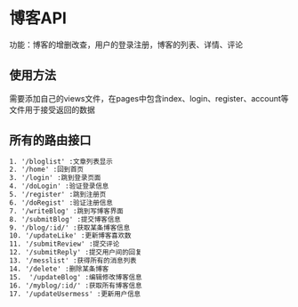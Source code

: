 # 博客API
功能：博客的增删改查，用户的登录注册，博客的列表、详情、评论

## 使用方法

需要添加自己的views文件，在pages中包含index、login、register、account等文件用于接受返回的数据

## 所有的路由接口

```txt
1. '/bloglist' :文章列表显示
2. '/home' :回到首页
3. '/login' :跳到登录页面
4. '/doLogin' :验证登录信息
5. '/register' :跳到注册页
6. '/doRegist' :验证注册信息
7. '/writeBlog' :跳到写博客界面
8. '/submitBlog' :提交博客信息
9. '/blog/:id/' :获取某条博客信息
10. '/updateLike' :更新博客喜欢数
11. '/submitReview' :提交评论
12. '/submitReply' :提交用户间的回复
13. '/messlist' :获得所有的消息列表
14. '/delete' :删除某条博客
15.  '/updateBlog' :编辑修改博客信息
16. '/myblog/:id/' :获取所有博客信息
17. '/updateUsermess' :更新用户信息
```



